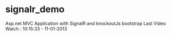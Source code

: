 signalr_demo
============

Asp.net MVC Application with SignalR and knockoutJs bootstrap 
Last Video Watch : 10:15:33  - 11-01-2013